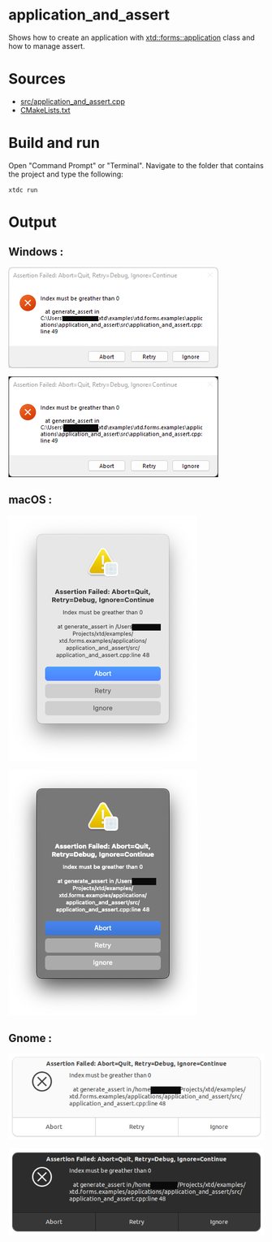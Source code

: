 # application_and_assert

Shows how to create an application with  [xtd::forms::application](https://gammasoft71.github.io/xtd/reference_guides/latest/classxtd_1_1forms_1_1application.html) class and how to manage assert.

# Sources

* [src/application_and_assert.cpp](src/application_and_assert.cpp)
* [CMakeLists.txt](CMakeLists.txt)

# Build and run

Open "Command Prompt" or "Terminal". Navigate to the folder that contains the project and type the following:

```shell
xtdc run
```

# Output

## Windows :

![Screenshot](../../../../docs/pictures/examples/application_and_assert_w.png)

![Screenshot](../../../../docs/pictures/examples/application_and_assert_wd.png)

## macOS :

![Screenshot](../../../../docs/pictures/examples/application_and_assert_m.png)

![Screenshot](../../../../docs/pictures/examples/application_and_assert_md.png)

## Gnome :

![Screenshot](../../../../docs/pictures/examples/application_and_assert_g.png)

![Screenshot](../../../../docs/pictures/examples/application_and_assert_gd.png)
